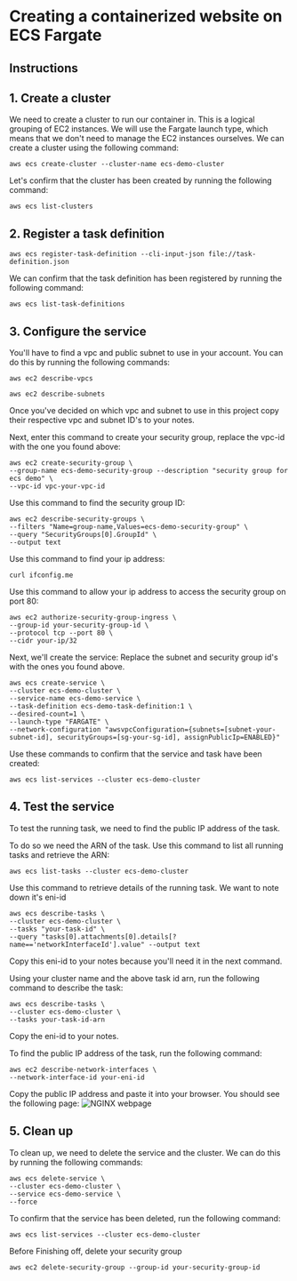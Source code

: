 # Creating a containerized website on ECS Fargate
## Instructions

## 1. Create a cluster
We need to create a cluster to run our container in. This is a logical grouping of EC2 instances. We will use the Fargate launch type, which means that we don't need to manage the EC2 instances ourselves.
We can create a cluster using the following command:
```
aws ecs create-cluster --cluster-name ecs-demo-cluster
```

Let's confirm that the cluster has been created by running the following command:
```
aws ecs list-clusters
```

## 2. Register a task definition
```
aws ecs register-task-definition --cli-input-json file://task-definition.json

```
We can confirm that the task definition has been registered by running the following command:
```
aws ecs list-task-definitions
```

## 3. Configure the service
You'll have to find a vpc and public subnet to use in your account. You can do this by running the following commands:
```
aws ec2 describe-vpcs

aws ec2 describe-subnets
```
Once you've decided on which vpc and subnet to use in this project copy their respective vpc and subnet ID's to your notes.

Next, enter this command to create your security group, replace the vpc-id with the one you found above:
```
aws ec2 create-security-group \
--group-name ecs-demo-security-group --description "security group for ecs demo" \
--vpc-id vpc-your-vpc-id
```

Use this command to find the security group ID:
```
aws ec2 describe-security-groups \
--filters "Name=group-name,Values=ecs-demo-security-group" \
--query "SecurityGroups[0].GroupId" \
--output text
```

Use this command to find your ip address:
```
curl ifconfig.me
```

Use this command to allow your ip address to access the security group on port 80:
```
aws ec2 authorize-security-group-ingress \
--group-id your-security-group-id \
--protocol tcp --port 80 \
--cidr your-ip/32
```

Next, we'll create the service:
Replace the subnet and security group id's with the ones you found above.
```
aws ecs create-service \
--cluster ecs-demo-cluster \
--service-name ecs-demo-service \
--task-definition ecs-demo-task-definition:1 \
--desired-count=1 \
--launch-type "FARGATE" \
--network-configuration "awsvpcConfiguration={subnets=[subnet-your-subnet-id], securityGroups=[sg-your-sg-id], assignPublicIp=ENABLED}"
```

Use these commands to confirm that the service and task have been created:
``` 
aws ecs list-services --cluster ecs-demo-cluster
```

## 4. Test the service
To test the running task, we need to find the public IP address of the task.

To do so we need the ARN of the task. Use this command to list all running tasks and retrieve the ARN:
```
aws ecs list-tasks --cluster ecs-demo-cluster
```

Use this command to retrieve details of the running task. We want to note down it's eni-id
```
aws ecs describe-tasks \
--cluster ecs-demo-cluster \
--tasks "your-task-id" \
--query "tasks[0].attachments[0].details[?name=='networkInterfaceId'].value" --output text
```
Copy this eni-id to your notes because you'll need it in the next command.

Using your cluster name and the above task id arn, run the following command to describe the task:
```
aws ecs describe-tasks \
--cluster ecs-demo-cluster \
--tasks your-task-id-arn
```
Copy the eni-id to your notes.

To find the public IP address of the task, run the following command:
```
aws ec2 describe-network-interfaces \
--network-interface-id your-eni-id
```

Copy the public IP address and paste it into your browser. You should see the following page:
![NGINX webpage](https://github.com/GeorgieasaService/container-demo/assets/67550608/9f9ecbcd-020c-4457-bc7e-2c0fcb578c3f)


## 5. Clean up
To clean up, we need to delete the service and the cluster. We can do this by running the following commands:
```
aws ecs delete-service \
--cluster ecs-demo-cluster \
--service ecs-demo-service \
--force
```

To confirm that the service has been deleted, run the following command:
```
aws ecs list-services --cluster ecs-demo-cluster
```
Before Finishing off, delete your security group
```
aws ec2 delete-security-group --group-id your-security-group-id
```
